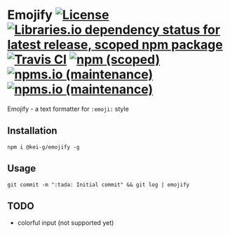 # Emojify [![License](https://img.shields.io/github/license/kei-g/emojify-js)](https://opensource.org/licenses/BSD-3-Clause) [![Libraries.io dependency status for latest release, scoped npm package](https://img.shields.io/librariesio/release/npm/@kei-g/emojify)](https://www.npmjs.com/package/kei-g/emojify?activeTab=dependencies) [![Travis CI](https://img.shields.io/travis/com/kei-g/emojify-js?logo=travis&style=flat)](https://www.travis-ci.com/github/kei-g/emojify-js) [![npm (scoped)](https://img.shields.io/npm/v/@kei-g/emojify?logo=npm&style=flat)](https://npmjs.com/@kei-g/emojifyjs) [![npms.io (maintenance)](https://img.shields.io/npms-io/maintenance-score/@kei-g/emojify)](https://npms.io/search?q=%40kei-g%2Femojifyjs) [![npms.io (maintenance)](https://img.shields.io/npms-io/quality-score/@kei-g/emojify)](https://npms.io/search?q=%40kei-g%2Femojifyjs)

Emojify - a text formatter for `:emoji:` style

## Installation

```shell
npm i @kei-g/emojify -g
```

## Usage

```shell
git commit -m ":tada: Initial commit" && git log | emojify
```

## TODO

- colorful input (not supported yet)
